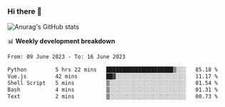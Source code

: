 ### Hi there 👋
![Anurag's GitHub stats](https://github-readme-stats.vercel.app/api?username=jami1024&show_icons=true&theme=radical)

📊 **Weekly development breakdown**
<!--START_SECTION:waka-->

```txt
From: 09 June 2023 - To: 16 June 2023

Python         5 hrs 22 mins   █████████████████████▒░░░   85.18 %
Vue.js         42 mins         ██▓░░░░░░░░░░░░░░░░░░░░░░   11.17 %
Shell Script   5 mins          ▒░░░░░░░░░░░░░░░░░░░░░░░░   01.54 %
Bash           4 mins          ▒░░░░░░░░░░░░░░░░░░░░░░░░   01.31 %
Text           2 mins          ▒░░░░░░░░░░░░░░░░░░░░░░░░   00.73 %
```

<!--END_SECTION:waka-->
<!--
**jami1024/jami1024** is a ✨ _special_ ✨ repository because its `README.md` (this file) appears on your GitHub profile.

Here are some ideas to get you started:

- 🔭 I’m currently working on ...
- 🌱 I’m currently learning ...
- 👯 I’m looking to collaborate on ...
- 🤔 I’m looking for help with ...
- 💬 Ask me about ...
- 📫 How to reach me: ...
- 😄 Pronouns: ...
- ⚡ Fun fact: ...
-->
